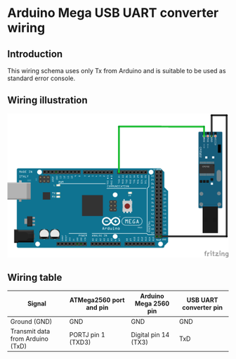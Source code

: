 # Arduino Mega USB UART converter wiring

## Introduction

This wiring schema uses only Tx from Arduino and is suitable to be used as standard error console.

## Wiring illustration

![Arduino Mega USB UART wiring.png](Arduino-Mega-USB-UART-wiring.png)

## Wiring table

| Signal | ATMega2560 port and pin | Arduino Mega 2560 pin | USB UART converter pin |
| --- | --- | --- | --- |
| Ground (GND) | GND | GND | GND |
| Transmit data  from Arduino (TxD) | PORTJ pin 1 (TXD3) | Digital pin 14 (TX3) | TxD |

